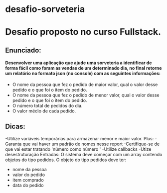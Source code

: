 # desafio-sorveteria

# Desafio proposto no curso Fullstack. 

## Enunciado:

#### Desenvolver uma aplicação  que ajude uma sorveteria a identificar de forma fácil como foram as vendas de um determinado dia, no final retorne um relatório no formato json (no console) com as seguintes informações:

* O nome da pessoa que fez o pedido de maior valor, qual o valor desse pedido e o que foi o item do pedido.
* O nome da pessoa que fez o pedido de menor valor, qual o valor desse pedido e o que foi o item do pedido.
* O número total de pedidos do dia.
* O valor médio de cada pedido.

## Dicas:

-Utilize variáveis  temporárias para armazenar menor e maior valor.
Plus:
-Garanta que vai haver um padrão de nomes nesse report
-Certifique-se de que vai estar tratando 'número como número '
-Utilize callbacks
-Utize desestruturação
Entradas:
O sistema deve começar com um array contendo objetos do tipo pedidos.
O objeto do tipo pedidos deve ter:
* nome da pessoa
* valor do pedido
* item comprado
* data do pedido
